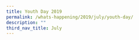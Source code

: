 ```yaml
---
title: Youth Day 2019
permalink: /whats-happening/2019/july/youth-day/
description: ""
third_nav_title: July
---
```

